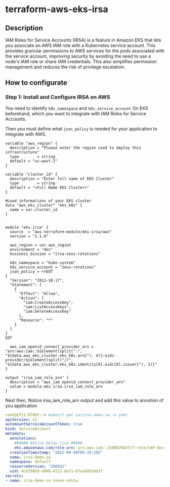 # terraform-aws-eks-irsa

## Description
IAM Roles for Service Accounts (IRSA) is a feature in Amazon EKS that lets you associate an AWS IAM role with a Kubernetes service account. This provides granular permissions to AWS services for the pods associated with the service account, improving security by avoiding the need to use a node's IAM role or share IAM credentials. This also simplifies permission management and reduces the risk of privilege escalation.

## How to configurate

### Step 1: Install and Configure IRSA on AWS

You need to identify `k8s_namespace` and `k8s_service_account` On EKS beforehand, which you want to integrate with IAM Roles for Service Accounts.    

Then you must define what `json_policy` is needed for your application to integrate with AWS.


```hcl
variable "aws_region" {
  description = "Please enter the region used to deploy this infrastructure"
  type        = string
  default = "us-west-2"  
}

variable "cluster_id" {
  description = "Enter full name of EKS Cluster"
  type        = string
  default = "<Full Name EKS Cluster>" 
}

#Load informations of your EKS cluster
data "aws_eks_cluster" "eks_k8s" {
  name = var.cluster_id
}


module "eks-irsa" {
  source  = "aws-terraform-module/eks-irsa/aws"
  version = "1.1.0"

  aws_region = var.aws_region
  environment = "dev"
  business_divsion = "irsa-zeus-rotations"

  k8s_namespace = "kube-system"
  k8s_service_account = "zeus-rotations"
  json_policy = <<EOT
{
  "Version": "2012-10-17",
  "Statement": [
    {
      "Effect": "Allow",
      "Action": [
        "iam:CreateAccessKey",
        "iam:ListAccessKeys",
        "iam:DeleteAccessKey"
      ],
      "Resource": "*"
    }
  ]
}
EOT

  aws_iam_openid_connect_provider_arn = "arn:aws:iam::${element(split(":", "${data.aws_eks_cluster.eks_k8s.arn}"), 4)}:oidc-provider/${element(split("//", "${data.aws_eks_cluster.eks_k8s.identity[0].oidc[0].issuer}"), 1)}"
}

output "irsa_iam_role_arn" {
  description = "aws_iam_openid_connect_provider_arn"
  value = module.eks-irsa.irsa_iam_role_arn
}
```

Next then, Notice irsa_iam_role_arn output and add this value to annotion of you application

```yaml
root@LP11-D7891:~# kubectl get sa/irsa-demo-sa -o yaml
apiVersion: v1
automountServiceAccountToken: true
kind: ServiceAccount
metadata:
  annotations:
    ###### Notice below line #####
    eks.amazonaws.com/role-arn: arn:aws:iam::250887682577:role/SAP-dev-irsa-iam-role
  creationTimestamp: "2022-09-08T05:39:20Z"
  name: irsa-demo-sa
  namespace: default
  resourceVersion: "208932"
  uid: 4c6298b9-d888-4212-8a71-67a242b24b1f
secrets:
- name: irsa-demo-sa-token-vdstw
```
